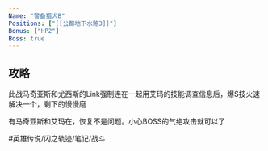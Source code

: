 ```yaml
---
Name: "警备猎犬B"
Positions: ["[[公都地下水路3]]"]
Bonus: ["HP2"]
Boss: true
---
```


## 攻略
此战马奇亚斯和尤西斯的Link强制连在一起用艾玛的技能调查信息后，爆S技火速解决一个，剩下的慢慢磨

有马奇亚斯和艾玛在，恢复不是问题。小心BOSS的气绝攻击就可以了

#英雄传说/闪之轨迹/笔记/战斗